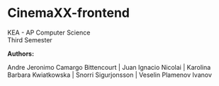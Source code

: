 # CinemaXX-frontend

KEA - AP Computer Science\
Third Semester

**Authors:**

Andre Jeronimo Camargo Bittencourt | Juan Ignacio Nicolai | Karolina Barbara Kwiatkowska | Snorri Sigurjonsson | Veselin Plamenov Ivanov
